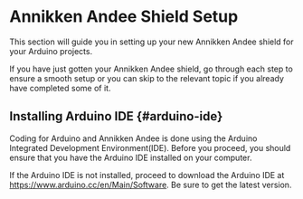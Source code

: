 # Annikken Andee Shield Setup

This section will guide you in setting up your new Annikken Andee shield for your Arduino projects.

If you have just gotten your Annikken Andee shield, go through each step to ensure a smooth setup or you can skip to the relevant topic if you already have completed some of it.


## Installing Arduino IDE {#arduino-ide}

Coding for Arduino and Annikken Andee is done using the Arduino Integrated Development Environment(IDE). Before you proceed, you should ensure that you have the Arduino IDE installed on your computer.

If the Arduino IDE is not installed, proceed to download the Arduino IDE at https://www.arduino.cc/en/Main/Software. Be sure to get the latest version.


